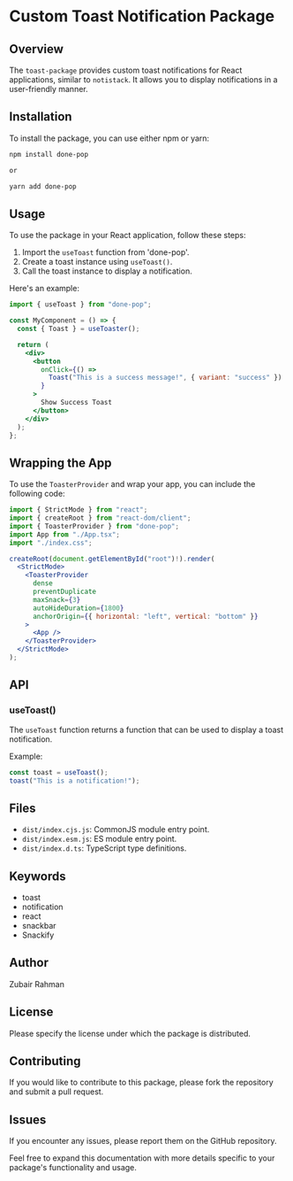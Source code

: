 # Custom Toast Notification Package

## Overview

The `toast-package` provides custom toast notifications for React applications, similar to `notistack`. It allows you to display notifications in a user-friendly manner.

## Installation

To install the package, you can use either npm or yarn:

```bash
npm install done-pop

or

yarn add done-pop
```

## Usage

To use the package in your React application, follow these steps:

1. Import the `useToast` function from 'done-pop'.
2. Create a toast instance using `useToast()`.
3. Call the toast instance to display a notification.

Here's an example:

```jsx
import { useToast } from "done-pop";

const MyComponent = () => {
  const { Toast } = useToaster();

  return (
    <div>
      <button
        onClick={() =>
          Toast("This is a success message!", { variant: "success" })
        }
      >
        Show Success Toast
      </button>
    </div>
  );
};
```

## Wrapping the App

To use the `ToasterProvider` and wrap your app, you can include the following code:

```jsx
import { StrictMode } from "react";
import { createRoot } from "react-dom/client";
import { ToasterProvider } from "done-pop";
import App from "./App.tsx";
import "./index.css";

createRoot(document.getElementById("root")!).render(
  <StrictMode>
    <ToasterProvider
      dense
      preventDuplicate
      maxSnack={3}
      autoHideDuration={1800}
      anchorOrigin={{ horizontal: "left", vertical: "bottom" }}
    >
      <App />
    </ToasterProvider>
  </StrictMode>
);

```

## API

### useToast()

The `useToast` function returns a function that can be used to display a toast notification.

Example:

```jsx
const toast = useToast();
toast("This is a notification!");
```

## Files

- `dist/index.cjs.js`: CommonJS module entry point.
- `dist/index.esm.js`: ES module entry point.
- `dist/index.d.ts`: TypeScript type definitions.

## Keywords

- toast
- notification
- react
- snackbar
- Snackify

## Author

Zubair Rahman

## License

Please specify the license under which the package is distributed.

## Contributing

If you would like to contribute to this package, please fork the repository and submit a pull request.

## Issues

If you encounter any issues, please report them on the GitHub repository.

Feel free to expand this documentation with more details specific to your package's functionality and usage.
